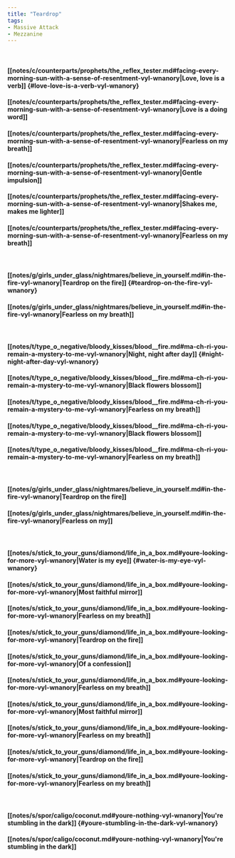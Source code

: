 ```yaml
---
title: "Teardrop"
tags:
- Massive Attack
- Mezzanine
---
```

&nbsp;
#### [[notes/c/counterparts/prophets/the_reflex_tester.md#facing-every-morning-sun-with-a-sense-of-resentment-vyl-wnanory|Love, love is a verb]] {#love-love-is-a-verb-vyl-wnanory}
#### [[notes/c/counterparts/prophets/the_reflex_tester.md#facing-every-morning-sun-with-a-sense-of-resentment-vyl-wnanory|Love is a doing word]]
#### [[notes/c/counterparts/prophets/the_reflex_tester.md#facing-every-morning-sun-with-a-sense-of-resentment-vyl-wnanory|Fearless on my breath]]
#### [[notes/c/counterparts/prophets/the_reflex_tester.md#facing-every-morning-sun-with-a-sense-of-resentment-vyl-wnanory|Gentle impulsion]]
#### [[notes/c/counterparts/prophets/the_reflex_tester.md#facing-every-morning-sun-with-a-sense-of-resentment-vyl-wnanory|Shakes me, makes me lighter]]
#### [[notes/c/counterparts/prophets/the_reflex_tester.md#facing-every-morning-sun-with-a-sense-of-resentment-vyl-wnanory|Fearless on my breath]]
&nbsp;
#### [[notes/g/girls_under_glass/nightmares/believe_in_yourself.md#in-the-fire-vyl-wnanory|Teardrop on the fire]] {#teardrop-on-the-fire-vyl-wnanory}
#### [[notes/g/girls_under_glass/nightmares/believe_in_yourself.md#in-the-fire-vyl-wnanory|Fearless on my breath]]
&nbsp;
#### [[notes/t/type_o_negative/bloody_kisses/blood__fire.md#ma-ch-ri-you-remain-a-mystery-to-me-vyl-wnanory|Night, night after day]] {#night-night-after-day-vyl-wnanory}
#### [[notes/t/type_o_negative/bloody_kisses/blood__fire.md#ma-ch-ri-you-remain-a-mystery-to-me-vyl-wnanory|Black flowers blossom]]
#### [[notes/t/type_o_negative/bloody_kisses/blood__fire.md#ma-ch-ri-you-remain-a-mystery-to-me-vyl-wnanory|Fearless on my breath]]
#### [[notes/t/type_o_negative/bloody_kisses/blood__fire.md#ma-ch-ri-you-remain-a-mystery-to-me-vyl-wnanory|Black flowers blossom]]
#### [[notes/t/type_o_negative/bloody_kisses/blood__fire.md#ma-ch-ri-you-remain-a-mystery-to-me-vyl-wnanory|Fearless on my breath]]
&nbsp;
#### [[notes/g/girls_under_glass/nightmares/believe_in_yourself.md#in-the-fire-vyl-wnanory|Teardrop on the fire]]
#### [[notes/g/girls_under_glass/nightmares/believe_in_yourself.md#in-the-fire-vyl-wnanory|Fearless on my]]
&nbsp;
#### [[notes/s/stick_to_your_guns/diamond/life_in_a_box.md#youre-looking-for-more-vyl-wnanory|Water is my eye]] {#water-is-my-eye-vyl-wnanory}
#### [[notes/s/stick_to_your_guns/diamond/life_in_a_box.md#youre-looking-for-more-vyl-wnanory|Most faithful mirror]]
#### [[notes/s/stick_to_your_guns/diamond/life_in_a_box.md#youre-looking-for-more-vyl-wnanory|Fearless on my breath]]
#### [[notes/s/stick_to_your_guns/diamond/life_in_a_box.md#youre-looking-for-more-vyl-wnanory|Teardrop on the fire]]
#### [[notes/s/stick_to_your_guns/diamond/life_in_a_box.md#youre-looking-for-more-vyl-wnanory|Of a confession]]
#### [[notes/s/stick_to_your_guns/diamond/life_in_a_box.md#youre-looking-for-more-vyl-wnanory|Fearless on my breath]]
#### [[notes/s/stick_to_your_guns/diamond/life_in_a_box.md#youre-looking-for-more-vyl-wnanory|Most faithful mirror]]
#### [[notes/s/stick_to_your_guns/diamond/life_in_a_box.md#youre-looking-for-more-vyl-wnanory|Fearless on my breath]]
#### [[notes/s/stick_to_your_guns/diamond/life_in_a_box.md#youre-looking-for-more-vyl-wnanory|Teardrop on the fire]]
#### [[notes/s/stick_to_your_guns/diamond/life_in_a_box.md#youre-looking-for-more-vyl-wnanory|Fearless on my breath]]
&nbsp;
#### [[notes/s/spor/caligo/coconut.md#youre-nothing-vyl-wnanory|You're stumbling in the dark]] {#youre-stumbling-in-the-dark-vyl-wnanory}
#### [[notes/s/spor/caligo/coconut.md#youre-nothing-vyl-wnanory|You're stumbling in the dark]]
